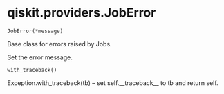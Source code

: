 <span id="qiskit-providers-joberror" />

# qiskit.providers.JobError

<span id="undefined" />

`JobError(*message)`

Base class for errors raised by Jobs.

Set the error message.

<span id="undefined" />

`with_traceback()`

Exception.with\_traceback(tb) – set self.\_\_traceback\_\_ to tb and return self.
